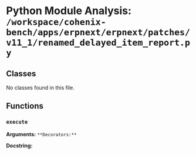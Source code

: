 # Python Module Analysis: `/workspace/cohenix-bench/apps/erpnext/erpnext/patches/v11_1/renamed_delayed_item_report.py`

## Classes

No classes found in this file.


## Functions

### `execute`
**Arguments:** ``
**Decorators:** ``

**Docstring:**
```

```

